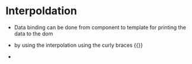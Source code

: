 # Interpoldation
*  Data binding can be done from component to template for printing the data to the dom 
*  by using the interpolation using the curly braces {{}}

*   
